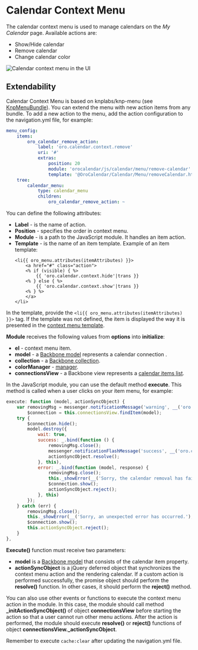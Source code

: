 # Calendar Context Menu

The calendar context menu is used to manage calendars on the *My Calendar* page. Available actions are:

- Show/Hide calendar
- Remove calendar
- Change calendar color

![Calendar context menu in the UI](img/bundles/CalendarBundle/context-menu.png)

## Extendability

Calendar Context Menu is based on knplabs/knp-menu (see <a href="https://github.com/KnpLabs/KnpMenuBundle" target="_blank">KnpMenuBundle</a>). You can extend the menu with new action items from any bundle. To add a new action to the menu, add the action configuration to the navigation.yml file, for example:

```yaml
menu_config:
    items:
        oro_calendar_remove_action:
            label: 'oro.calendar.context.remove'
            uri: '#'
            extras:
                position: 20
                module: 'orocalendar/js/calendar/menu/remove-calendar'
                template: '@OroCalendar/Calendar/Menu/removeCalendar.html.twig'
    tree:
        calendar_menu:
            type: calendar_menu
            children:
                oro_calendar_remove_action: ~
```

You can define the following attributes:

- **Label** - is the name of action.
- **Position** - specifies the order in context menu.
- **Module** - is a path to the JavaScript module. It handles an item action.
- **Template** - is the name of an item template. Example of an item template:
  ```twig
  <li{{ oro_menu.attributes(itemAttributes) }}>
      <a href="#" class="action">
      <% if (visible) { %>
          {{ 'oro.calendar.context.hide'|trans }}
      <% } else { %>
          {{ 'oro.calendar.context.show'|trans }}
      <% } %>
      </a>
  </li>
  ```

In the template, provide the `<li{{ oro_menu.attributes(itemAttributes) }}>` tag. If the template was not defined, the item is displayed the way it is presented in the <a href="https://github.com/oroinc/OroCalendarBundle/blob/5.1/Resources/views/Calendar/Menu/contextMenu.html.twig" target="_blank">context menu template</a>.

**Module** receives the following values from **options** into **initialize**:

- **el** - context menu item.
- **model** - a <a href="https://github.com/oroinc/OroCalendarBundle/blob/5.1/Resources/public/js/calendar/connection/model.js" target="_blank">Backbone model</a> represents a calendar connection .
- **collection** - a <a href="https://github.com/oroinc/OroCalendarBundle/blob/5.1/Resources/public/js/calendar/connection/collection.js" target="_blank">Backbone collection</a>.
- **colorManager** - <a href="https://github.com/oroinc/OroCalendarBundle/blob/5.1/Resources/public/js/calendar/color-manager.js" target="_blank">manager</a>.
- **connectionsView** - a Backbone view represents a <a href="https://github.com/oroinc/OroCalendarBundle/blob/5.1/Resources/public/js/calendar/connection/view.js" target="_blank">calendar items list</a>.

In the JavaScript module, you can use the default method **execute**. This method is called when a user clicks on your item menu, for example:

```javascript
execute: function (model, actionSyncObject) {
    var removingMsg = messenger.notificationMessage('warning', __('oro.calendar.flash_message.calendar_removing')),
        $connection = this.connectionsView.findItem(model);
    try {
        $connection.hide();
        model.destroy({
            wait: true,
            success: _.bind(function () {
                removingMsg.close();
                messenger.notificationFlashMessage('success', __('oro.calendar.flash_message.calendar_removed'));
                actionSyncObject.resolve();
            }, this),
            error: _.bind(function (model, response) {
                removingMsg.close();
                this._showError(__('Sorry, the calendar removal has failed.'), response.responseJSON || {});
                $connection.show();
                actionSyncObject.reject();
            }, this)
        });
    } catch (err) {
        removingMsg.close();
        this._showError(__('Sorry, an unexpected error has occurred.'), err);
        $connection.show();
        this.actionSyncObject.reject();
    }
},
```

**Execute()** function must receive two parameters:

- **model** is a <a href="https://github.com/oroinc/OroCalendarBundle/blob/5.1/Resources/public/js/calendar/connection/model.js" target="_blank">Backbone model</a> that consists of the calendar item property.
- **actionSyncObject** is a jQuery deferred object that synchronizes the context menu action and the rendering calendar. If a custom action is performed successfully, the promise object should perform the **resolve()** function. In other cases, it should perform the **reject()** method.

You can also use other events or functions to execute the context menu action in the module. In this case, the module should call method **\_initActionSyncObject()** of object **connectionsView** before starting the action so that a user cannot run other menu actions. After the action is performed, the module should execute **resolve()** or **reject()** functions of object **connectionsView._actionSyncObject**.

Remember to execute `cache:clear` after updating the navigation.yml file.

<!-- Frontend -->
